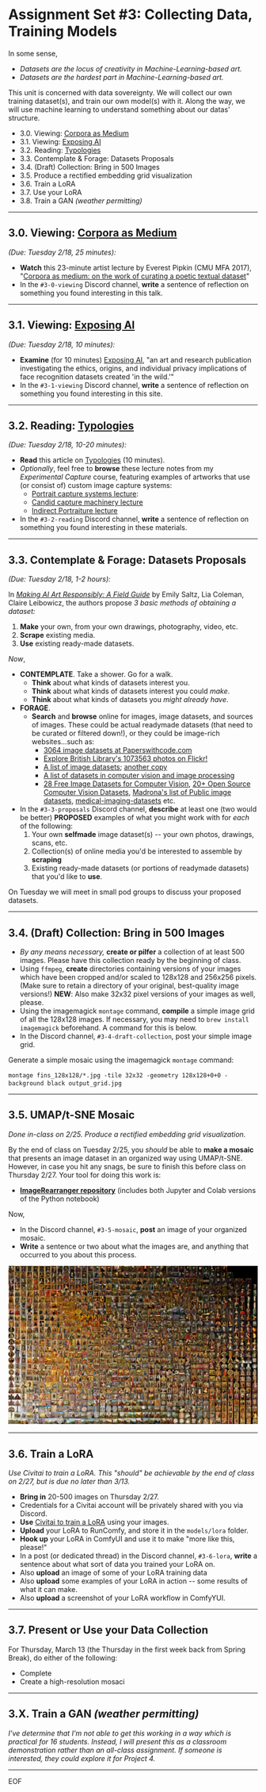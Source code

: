 # Assignment Set #3: Collecting Data, Training Models

In some sense, 

* *Datasets are the locus of creativity in Machine-Learning-based art.*
* *Datasets are the hardest part in Machine-Learning-based art.*

This unit is concerned with data sovereignty. We will collect our own training dataset(s), and train our own model(s) with it. Along the way, we will use machine learning to understand something about our datas' structure. 

* 3.0. Viewing: [Corpora as Medium](https://www.youtube.com/watch?v=IYNKs8vfocc)
* 3.1. Viewing: [Exposing AI](https://exposing.ai/)
* 3.2. Reading: [Typologies](https://www.photopedagogy.com/typologies.html)
* 3.3. Contemplate & Forage: Datasets Proposals 
* 3.4. (Draft) Collection: Bring in 500 Images
* 3.5. Produce a rectified embedding grid visualization
* 3.6. Train a LoRA
* 3.7. Use your LoRA
* 3.8. Train a GAN *(weather permitting)*

--- 

## 3.0. Viewing: [Corpora as Medium](https://www.youtube.com/watch?v=IYNKs8vfocc)

*(Due: Tuesday 2/18, 25 minutes):*

* **Watch** this 23-minute artist lecture by Everest Pipkin (CMU MFA 2017), "[Corpora as medium: on the work of curating a poetic textual dataset](https://www.youtube.com/watch?v=IYNKs8vfocc)" 
* In the `#3-0-viewing` Discord channel, **write** a sentence of reflection on something you found interesting in this talk. 

---

## 3.1. Viewing: [Exposing AI](https://exposing.ai/)

*(Due: Tuesday 2/18, 10 minutes):*

* **Examine** (for 10 minutes) [Exposing AI](https://exposing.ai/), "an art and research publication investigating the ethics, origins, and individual privacy implications of face recognition datasets created 'in the wild.'"
* In the `#3-1-viewing` Discord channel, **write** a sentence of reflection on something you found interesting in this site. 

---

## 3.2. Reading: [Typologies](https://www.photopedagogy.com/typologies.html)

*(Due: Tuesday 2/18, 10-20 minutes):*

* **Read** this article on [Typologies](https://www.photopedagogy.com/typologies.html) (10 minutes). 
* *Optionally*, feel free to **browse** these lecture notes from my *Experimental Capture* course, featuring examples of artworks that use (or consist of) custom image capture systems: 
  * [Portrait capture systems lecture](https://github.com/golanlevin/ExperimentalCapture/blob/master/docs/portraits_1_series.md): 
  * [Candid capture machinery lecture](https://github.com/golanlevin/ExperimentalCapture/blob/master/docs/portraits_2_candid_machinery.md)
  * [Indirect Portraiture lecture](https://github.com/golanlevin/ExperimentalCapture/blob/master/docs/portraits_3_indirect_portrait.md)
* In the `#3-2-reading` Discord channel, **write** a sentence of reflection on something you found interesting in these materials. 

---

## 3.3. Contemplate & Forage: Datasets Proposals 

*(Due: Tuesday 2/18, 1-2 hours):*

In [*Making AI Art Responsibly: A Field Guide*](https://partnershiponai.org/) by Emily Saltz, Lia Coleman, Claire Leibowicz, the authors propose *3 basic methods of obtaining a dataset:*

1. **Make** your own, from your own drawings, photography, video, etc. 
2. **Scrape** existing media.
3. **Use** existing ready-made datasets.

*Now*, 

* **CONTEMPLATE**. Take a shower. Go for a walk. 
  * **Think** about what kinds of datasets interest you. 
  * **Think** about what kinds of datasets interest you could *make*.
  * **Think** about what kinds of datasets you *might already have*. 
* **FORAGE**. 
  * **Search** and **browse** online for images, image datasets, and sources of images. These could be actual readymade datasets (that need to be curated or filtered down!), or they could be image-rich websites...such as: 
	  * [3064 image datasets at Paperswithcode.com](https://paperswithcode.com/datasets?mod=images)
	  * [Explore British Library's 1073563 photos on Flickr!](https://www.flickr.com/photos/britishlibrary/)
	  * [A list of image datasets](https://docs.google.com/spreadsheets/d/1VijZSkQbqOvsvYBXdCx9UGu5zHGZPPpzwH2uHS-2XxQ/edit?usp=sharing); [another copy](https://docs.google.com/spreadsheets/d/1fIbvZaVl0b82VflBMrfG7QIPxIBtK_w8E8ZAt-uUuAc/edit?usp=sharing)
	  * [A list of datasets in computer vision and image processing](https://en.wikipedia.org/wiki/List_of_datasets_in_computer_vision_and_image_processing)
	  * [28 Free Image Datasets for Computer Vision](https://imerit.net/blog/28-free-image-datasets-for-computer-vision-all-pbm/), [20+ Open Source Computer Vision Datasets](https://www.v7labs.com/blog/computer-vision-datasets), [Madrona's list of Public image datasets](https://www.madronavl.com/launchable/public-data-sources-images), [medical-imaging-datasets](https://github.com/sfikas/medical-imaging-datasets) etc.
* In the `#3-3-proposals` Discord channel, **describe** at least one (two would be better) **PROPOSED** examples of what you might work with for *each* of the following:
	1. Your own **selfmade** image dataset(s) -- your own photos, drawings, scans, etc.
	2. Collection(s) of online media you'd be interested to assemble by **scraping**
	3. Existing ready-made datasets (or portions of readymade datasets) that you'd like to **use**.

On Tuesday we will meet in small pod groups to discuss your proposed datasets. 

---

## 3.4. (Draft) Collection: Bring in 500 Images

* *By any means necessary,* **create or pilfer** a collection of at least 500 images. Please have this collection ready by the beginning of class.
* Using `ffmpeg`, **create** directories containing versions of your images which have been cropped and/or scaled to 128x128 and 256x256 pixels. (Make sure to retain a directory of your original, best-quality image versions!) **NEW**: Also make 32x32 pixel versions of your images as well, please. 
* Using the imagemagick `montage` command, **compile** a simple image grid of all the 128x128 images. If necessary, you may need to `brew install imagemagick` beforehand. A command for this is below. 
* In the Discord channel, `#3-4-draft-collection`, post your simple image grid. 


Generate a simple mosaic using the imagemagick `montage` command: 
```
montage fins_128x128/*.jpg -tile 32x32 -geometry 128x128+0+0 -background black output_grid.jpg
```

---

## 3.5. UMAP/t-SNE Mosaic

*Done in-class on 2/25. Produce a rectified embedding grid visualization.*

By the end of class on Tuesday 2/25, you *should* be able to **make a mosaic** that presents an image dataset in an organized way using UMAP/t-SNE. However, in case you hit any snags, be sure to finish this before class on Thursday 2/27. Your tool for doing this work is:

* [**ImageRearranger repository**](https://github.com/golanlevin/ImageRearranger/tree/master) (includes both Jupyter and Colab versions of the Python notebook)

Now,

* In the Discord channel, `#3-5-mosaic`, **post** an image of your organized mosaic. 
* **Write** a sentence or two about what the images are, and anything that occurred to you about this process. 

![final_mosaic.png](img/final_mosaic.png)

---

## 3.6. Train a LoRA

*Use Civitai to train a LoRA. This "should" be achievable by the end of class on 2/27, but is due no later than 3/13.*

* **Bring in** 20-500 images on Thursday 2/27. 
* Credentials for a Civitai account will be privately shared with you via Discord. 
* **Use** [Civitai to train a LoRA](https://civitai.com/models/train) using your images. 
* **Upload** your LoRA to RunComfy, and store it in the `models/lora` folder. 
* **Hook up** your LoRA in ComfyUI and use it to make "more like this, please!"
* In a post (or dedicated thread) in the Discord channel, `#3-6-lora`, **write** a sentence about what sort of data you trained your LoRA on.
* Also **upload** an image of some of your LoRA training data
* Also **upload** some examples of your LoRA in action -- some results of what it can make. 
* Also **upload** a screenshot of your LoRA workflow in ComfyYUI. 

---

## 3.7. Present or Use your Data Collection

For Thursday, March 13 (the Thursday in the first week back from Spring Break), do either of the following: 

* Complete 
* Create a high-resolution mosaci

---

## 3.X. Train a GAN *(weather permitting)*

*I've determine that I'm not able to get this working in a way which is practical for 16 students. Instead, I will present this as a classroom demonstration rather than an all-class assignment. If someone is interested, they could explore it for Project 4.* 

---

EOF

